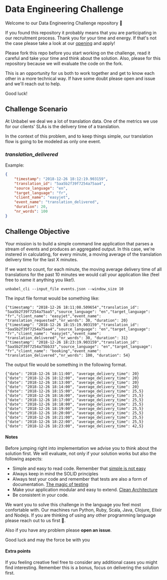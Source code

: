 # Data Engineering Challenge


Welcome to our Data Engineering Challenge repository 🖖

If you found this repository it probably means that you are participating in our recruitment process. Thank you for your time and energy. If that's not the case please take a look at our [opening](https://jobs.lever.co/unbabel/2e537b5d-5e6c-40f2-a357-819815e8543f) and apply!

Please fork this repo before you start working on the challenge, read it careful and take your time and think about the solution. Also, please for this repository because we will evaluate the code on the fork.

This is an opportunity for us both to work together and get to know each other in a more technical way. If have some doubt please open and issue and we'll reach out to help.

Good luck!

## Challenge Scenario

At Unbabel we deal we a lot of translation data. One of the metrics we use for our clients' SLAs is the delivery time of a translation. 

In the context of this problem, and to keep things simple, our translation flow is going to be modeled as only one event.

### *translation_delivered*

Example:

```json
{
	"timestamp": "2018-12-26 18:12:19.903159",
	"translation_id": "5aa5b2f39f7254a75aa4",
	"source_language": "en",
	"target_language": "fr",
	"client_name": "easyjet",
	"event_name": "translation_delivered",
	"duration": 20,
	"nr_words": 100
}
```

## Challenge Objective

Your mission is to build a simple command line application that parses a stream of events and produces an aggregated output. In this case, we're instered in calculating, for every minute, a moving average of the translation delivery time for the last X minutes.

If we want to count, for each minute, the moving average delivery time of all translations for the past 10 minutes we would call your application like (feel free to name it anything you like!).

	unbabel_cli --input_file events.json --window_size 10
	
The input file format would be something like:

	{"timestamp": "2018-12-26 18:11:08.509654","translation_id": "5aa5b2f39f7254a75aa5","source_language": "en","target_language": "fr","client_name": "easyjet","event_name": "translation_requested","nr_words": 30, "duration": 20}
	{"timestamp": "2018-12-26 18:15:19.903159","translation_id": "5aa5b2f39f7254a75aa4","source_language": "en","target_language": "fr","client_name": "easyjet","event_name": "translation_delivered","nr_words": 30, "duration": 31}
	{"timestamp": "2018-12-26 18:23:19.903159","translation_id": "5aa5b2f39f7254a75bb33","source_language": "en","target_language": "fr","client_name": "booking","event_name": "translation_delivered","nr_words": 100, "duration": 54}


The output file would be something in the following format.

```
{"date": "2018-12-26 18:11:00", "average_delivery_time": 20}
{"date": "2018-12-26 18:12:00", "average_delivery_time": 20}
{"date": "2018-12-26 18:13:00", "average_delivery_time": 20}
{"date": "2018-12-26 18:14:00", "average_delivery_time": 20}
{"date": "2018-12-26 18:15:00", "average_delivery_time": 25,5}
{"date": "2018-12-26 18:16:00", "average_delivery_time": 25,5}
{"date": "2018-12-26 18:17:00", "average_delivery_time": 25,5}
{"date": "2018-12-26 18:18:00", "average_delivery_time": 25,5}
{"date": "2018-12-26 18:19:00", "average_delivery_time": 25,5}
{"date": "2018-12-26 18:20:00", "average_delivery_time": 25,5}
{"date": "2018-12-26 18:21:00", "average_delivery_time": 25,5}
{"date": "2018-12-26 18:22:00", "average_delivery_time": 25,5}
{"date": "2018-12-26 18:23:00", "average_delivery_time": 42,5}

```

#### Notes

Before jumping right into implementation we advise you to think about the solution first. We will evaluate, not only if your solution works but also the following aspects:

+ Simple and easy to read code. Remember that [simple is not easy](https://www.infoq.com/presentations/Simple-Made-Easy)
+ Always keep in mind the SOLID principles
+ Always test your code and remember that tests are also a form of documentation. [The magic of testing](https://www.youtube.com/watch?v=URSWYvyc42M)
+ Make your application modular and easy to extend. [Clean Architecture](http://blog.cleancoder.com/uncle-bob/2012/08/13/the-clean-architecture.html)
+ Be consistent in your code. 

We want you to solve this challenge in the language you feel most confortable with. Our machines run Python, Ruby, Scala, Java, Clojure, Elixir and Nodejs. If you are thinking of using any other programming language please reach out to us first 🙏.

Also if you have any problem please **open an issue**. 

Good luck and may the force be with you

#### Extra points

If you feeling creative feel free to consider any additional cases you might find interesting. Remember this is a bonus, focus on delivering the solution first.

